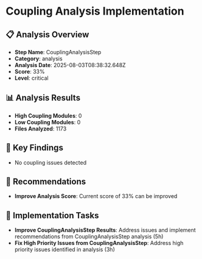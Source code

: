 # Coupling Analysis Implementation

## 📋 Analysis Overview
- **Step Name**: CouplingAnalysisStep
- **Category**: analysis
- **Analysis Date**: 2025-08-03T08:38:32.648Z
- **Score**: 33%
- **Level**: critical

## 📊 Analysis Results
- **High Coupling Modules**: 0
- **Low Coupling Modules**: 0
- **Files Analyzed**: 1173

## 🎯 Key Findings
- No coupling issues detected

## 📝 Recommendations
- **Improve Analysis Score**: Current score of 33% can be improved

## 🔧 Implementation Tasks
- **Improve CouplingAnalysisStep Results**: Address issues and implement recommendations from CouplingAnalysisStep analysis (5h)
- **Fix High Priority Issues from CouplingAnalysisStep**: Address high priority issues identified in analysis (3h)
